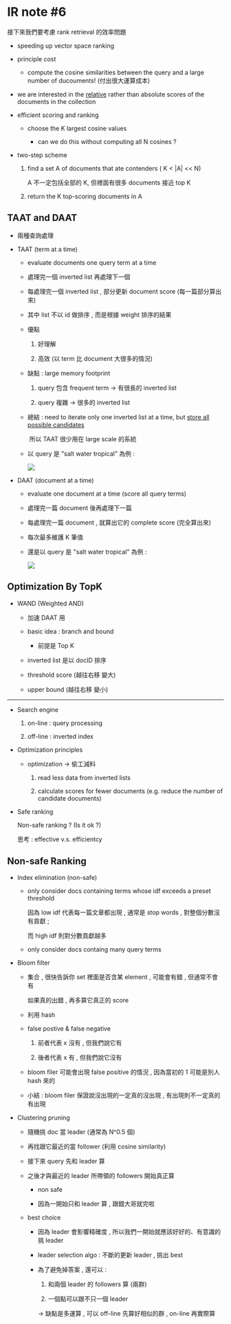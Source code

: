 # IR note #6

接下來我們要考慮 rank retrieval 的效率問題

- speeding up vector space ranking

- principle cost 

  - compute the cosine similarities between the query and a large number of ducouments! (付出很大運算成本)

- we are interested in the <u>relative</u> rather than absolute scores of the documents in the collection

- efficient scoring and ranking

  - choose the K largest cosine values

    - can we do this without computing all N cosines ?

- two-step scheme

  1. find a set A of documents that ate contenders ( K < |A| << N)

     A 不一定包括全部的 K, 但裡面有很多 documents 接近 top K

  2. return the K top-scoring documents in A



## TAAT and DAAT

- 兩種查詢處理

- TAAT (term at a time)

  - evaluate documents one query term at a time

  - 處理完一個 inverted list 再處理下一個

  - 每處理完一個 inverted list , 部分更新 document score (每一篇部分算出來)

  - 其中 list 不以 id 做排序 , 而是根據 weight 排序的結果

  - 優點

    1. 好理解
    
    2. 高效 (以 term 比 document 大很多的情況)

  - 缺點 : large memory footprint

    1. query 包含 frequent term -> 有很長的 inverted list
  
    2. query 複雜 -> 很多的 inverted list

  - 總結 : need to iterate only one inverted list at a time, but <u>store all possible candidates</u>

    ​           所以 TAAT 很少用在 large scale 的系統

  - 以 query 是 "salt water tropical" 為例 :  

    ![](https://slideplayer.com/slide/1507467/5/images/50/Term-At-A-Time.jpg)

- DAAT (document at a time)

  - evaluate one document at a time (score all query terms)

  - 處理完一篇 document 後再處理下一篇

  - 每處理完一篇 document , 就算出它的 complete score (完全算出來)

  - 每次最多維護 K 筆值

  - 還是以 query 是 "salt water tropical" 為例 :  

    ![](https://slideplayer.com/slide/1607482/6/images/61/Query+Processing+Document-at-a-time.jpg)



## Optimization By TopK

- WAND (Weighted AND)

  - 加速 DAAT 用

  - basic idea : branch and bound 

    - 前提是 Top K

  - inverted list 是以 docID 排序

  - threshold score (越往右移 變大)

  - upper bound (越往右移 變小)

    

------


- Search engine

  1. on-line : query processing
  
  2. off-line : inverted index

- Optimization principles 

  - optimization -> 偷工減料
  
    1. read less data from inverted lists
    
    2. calculate scores for fewer documents (e.g. reduce the number of candidate documents) 

- Safe ranking 

  Non-safe ranking ? (Is it ok ?)

  思考 : effective v.s. efficientcy



## Non-safe Ranking


- Index elimination (non-safe)

  - only consider docs containing terms whose idf exceeds a preset threshold

    因為 low idf 代表每一篇文章都出現 , 通常是 stop words , 對整個分數沒有貢獻 ; 

    而 high idf 則對分數貢獻越多 

  - only consider docs containg many query terms

    

- Bloom filter

  - 集合 , 很快告訴你 set 裡面是否含某 element , 可能會有錯 , 但通常不會有

    如果真的出錯 , 再多算它真正的 score

  - 利用 hash

  - false postive & false negative

    1. 前者代表 x 沒有 , 但我們說它有
    
    2. 後者代表 x 有 , 但我們說它沒有

  - bloom filer 可能會出現 false positive 的情況 , 因為當初的 1 可能是別人 hash 來的

  - 小結 : bloom filer 保證說沒出現的一定真的沒出現 , 有出現則不一定真的有出現

    

- Clustering pruning

  - 隨機挑 doc 當 leader (通常為 N^0.5 個)

  - 再找跟它最近的當 follower (利用 cosine similarity)

  - 接下來 query 先和 leader 算

  - 之後才與最近的 leader 所帶領的 followers 開始真正算 

    - non safe 

    - 因為一開始只和 leader 算 , 跟錯大哥就完啦

  - best choice

    - 因為 leader 會影響精確度 , 所以我們一開始就應該好好的、有意識的挑 leader

    - leader selection algo : 不斷的更新 leader , 挑出 best

    - 為了避免掉答案 , 還可以 :

      1. 和兩個 leader 的 followers 算 (兩群)

      2. 一個點可以跟不只一個 leader

      -> 缺點是多運算 , 可以 off-line 先算好相似的群 , on-line 再實際算

  